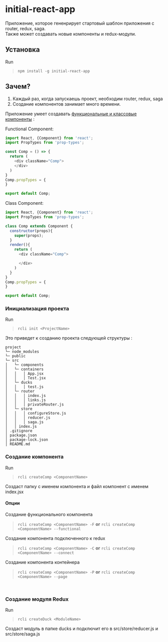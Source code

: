 # initial-react-app

Приложение, которое гененрирует стартовый шаблон приложения с router, redux, saga.
<br>
Также может создавать новые компоненты и redux-модули.
<br>

## Установка

Run

>```npm install -g initial-react-app```

## Зачем?

1. Каждый раз, когда запускаешь проект, необходим router, redux, saga
2. Создание компонентов занимает много времени.

Приложение умеет создавать [функциональные и классовые компоненты](https://ru.reactjs.org/docs/components-and-props.html#function-and-class-components) :

Functional Component:


```javascript
import React, {Component} from 'react';
import PropTypes from 'prop-types';

const Comp = () => {
  return (
    <div className="Comp">
    </div>
  )
}
Comp.propTypes = {
}

export default Comp;
```

Class Component:

```javascript
import React, {Component} from 'react';
import PropTypes from 'prop-types';

class Comp extends Component {
  constructor(props){
    super(props);
  }
  render(){
    return (
      <div className="Comp">

      </div>
    )
  }
}
Comp.propTypes = {
}

export default Comp;
```

### Инициализация проекта

Run

>```rcli init <ProjectName>```

Это приведет к созданию проекта следующей структуры : <br>
```
project
└─ node_modules
└─ public
└─ src
│   └─ components
│   └─ containers
│   │   │ App.jsx
│   │   │ Test.jsx
│   └─ ducks
│   │   │ test.js
│   └─ router
│   │   │ index.js
│   │   │ links.js
│   │   │ privateRouter.js
│   └─ store
│   │   │ configureStore.js
│   │   │ reducer.js
│   │   │ saga.js
│   │ index.js
│ .gitignore
│ package.json
│ package-lock.json
│ README.md
```
### Создание компонента
Run
>```rcli createComp <ComponentName>```

Создаст папку с именем компонента и файл компонент с именем index.jsx

#### Опции

Создание функционального компонента
>```rcli createComp <ComponentName> -F``` <b>or</b> ```rcli createComp <ComponentName> --functional```

Создание компонента подключенного к redux
>```rcli createComp <ComponentName> -C``` <b>or</b> ```rcli createComp <ComponentName> --connect```

Создание компонента контейнера
>```rcli createComp <ComponentName> -P``` <b>or</b> ```rcli createComp <ComponentName> --page```

<br>

### Создание модуля Redux

Run
>```rcli createDuck <ModuleName>```

Создаст модуль в папке ducks и подключит его в src/store/reducer.js и  src/store/saga.js
